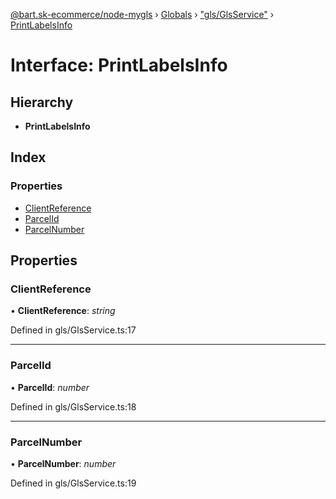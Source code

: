 [@bart.sk-ecommerce/node-mygls](../README.md) › [Globals](../globals.md) › ["gls/GlsService"](../modules/_gls_glsservice_.md) › [PrintLabelsInfo](_gls_glsservice_.printlabelsinfo.md)

# Interface: PrintLabelsInfo

## Hierarchy

* **PrintLabelsInfo**

## Index

### Properties

* [ClientReference](_gls_glsservice_.printlabelsinfo.md#clientreference)
* [ParcelId](_gls_glsservice_.printlabelsinfo.md#parcelid)
* [ParcelNumber](_gls_glsservice_.printlabelsinfo.md#parcelnumber)

## Properties

###  ClientReference

• **ClientReference**: *string*

Defined in gls/GlsService.ts:17

___

###  ParcelId

• **ParcelId**: *number*

Defined in gls/GlsService.ts:18

___

###  ParcelNumber

• **ParcelNumber**: *number*

Defined in gls/GlsService.ts:19
